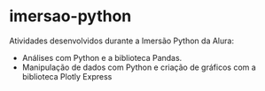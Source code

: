 # imersao-python

Atividades desenvolvidos durante a Imersão Python da Alura:
* Análises com Python e a biblioteca Pandas.
* Manipulação de dados com Python e criação de gráficos com a biblioteca Plotly Express
